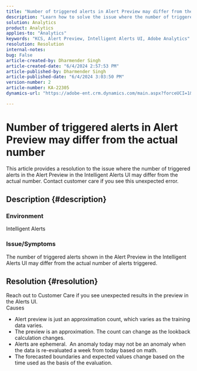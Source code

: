 ```yaml
---
title: "Number of triggered alerts in Alert Preview may differ from the actual number"
description: "Learn how to solve the issue where the number of triggered alerts in the Alert Preview in the Intelligent Alerts UI may differ from the actual number."
solution: Analytics
product: Analytics
applies-to: "Analytics"
keywords: "KCS, Alert Preview, Intelligent Alerts UI, Adobe Analytics"
resolution: Resolution
internal-notes: 
bug: False
article-created-by: Dharmender Singh
article-created-date: "6/4/2024 2:57:53 PM"
article-published-by: Dharmender Singh
article-published-date: "6/4/2024 3:03:50 PM"
version-number: 2
article-number: KA-22305
dynamics-url: "https://adobe-ent.crm.dynamics.com/main.aspx?forceUCI=1&pagetype=entityrecord&etn=knowledgearticle&id=452203cd-8222-ef11-840a-000d3a37816b"

---
```

# Number of triggered alerts in Alert Preview may differ from the actual number


This article provides a resolution to the issue where the number of triggered alerts in the Alert Preview in the Intelligent Alerts UI may differ from the actual number. Contact customer care if you see this unexpected error.

## Description {#description}


### Environment

Intelligent Alerts



### <b>Issue/Symptoms</b>

The number of triggered alerts shown in the Alert Preview in the Intelligent Alerts UI may differ from the actual number of alerts triggered.






## Resolution {#resolution}


Reach out to Customer Care if you see unexpected results in the preview in the Alerts UI.
<br>Causes<br>
- Alert preview is just an approximation count, which varies as the training data varies.
- The preview is an approximation. The count can change as the lookback calculation changes.
- Alerts are ephemeral.  An anomaly today may not be an anomaly when the data is re-evaluated a week from today based on math.
- The forecasted boundaries and expected values change based on the time used as the basis of the evaluation.

